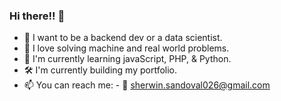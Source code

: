 ### Hi there!! 👋

- 🤵 I want to be a backend dev or a data scientist.
- 💖 I love solving machine and real world problems.
- 🌱 I'm currently learning javaScript, PHP, & Python.
- 🛠️ I'm currently building my portfolio.
- 📫 You can reach me: 
       - 📧 [sherwin.sandoval026@gmail.com](sherwin.sandoval026@gmail.com)
  
<!--
**NastyKid/NastyKid** is a ✨ _special_ ✨ repository because its `README.md` (this file) appears on your GitHub profile.

Here are some ideas to get you started:

- 🔭 I’m currently takin
- 🌱 I’m currently learning ...
- 👯 I’m looking to collaborate on ...
- 🤔 I’m looking for help with ...
- 💬 Ask me about ...
- 📫 How to reach me: ...
- 😄 Pronouns: ...
- ⚡ Fun fact: ...
-->
